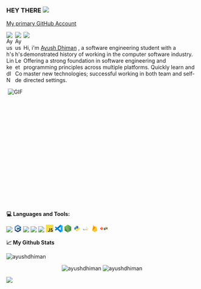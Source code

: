    ### HEY THERE <img src="https://media.giphy.com/media/hvRJCLFzcasrR4ia7z/giphy.gif" width="25px">
   
   [My primary GitHub Account](https://github.com/ayushdhiman101)
  
<a href="https://www.linkedin.com/in/ayush-dhiman-569234190/">
  <img align="left" alt="Ayush's LinkedIN" width="22px" src="https://user-images.githubusercontent.com/61506157/135613705-4556b6d7-a643-477f-81f8-ab567e02e2e3.png" />
</a>
<a href="https://leetcode.com/ayushdhiman101/" >
  <img align="left" style="margin-left:1px;" alt="Ayush's LeetCode" width="22px" src="https://user-images.githubusercontent.com/61506157/135609241-35477e28-03e5-47b1-8a2b-410020fb2939.png" />
</a>

![](https://visitor-badge.glitch.me/badge?page_id=ayushdhiman101.ayushdhiman101)

  Hi, i'm [Ayush Dhiman](https://ayushdhiman01.github.io/ayushdhiman/)
, a software engineering student with a demonstrated history of working in the computer software
  industry. Offering a strong foundation in software engineering and programming principles across
  multiple platforms. Quickly learn and master new technologies; successful working in both team and
  self-directed settings.

  <img align="right" alt="GIF" src="https://user-images.githubusercontent.com/61506157/135606287-0542c6f5-2dda-4b9f-bb82-beb8aec4d66b.gif" width="500" height="320" />

**💻 Languages and Tools:**  

<code><img height="20" src="https://user-images.githubusercontent.com/61506157/135606285-388775c3-351c-4b3c-b5bc-dc25bcb87243.png"></code>
<code><img height="20" src="https://raw.githubusercontent.com/github/explore/80688e429a7d4ef2fca1e82350fe8e3517d3494d/topics/cpp/cpp.png"></code>
<code><img height="20" src="https://user-images.githubusercontent.com/61506157/135606273-3253142f-4f50-4008-87a9-a5fe3a00436d.png"></code>
<code><img height="20" src="https://user-images.githubusercontent.com/61506157/135606586-a0582e48-f564-4e31-a32c-f3c9f503652a.jpg"></code>
<code><img height="20" src="https://user-images.githubusercontent.com/61506157/135606279-9b15f6cd-08b6-42bf-9e6c-aae67c5f4b45.jpg"></code>
<code><img height="20" src="https://raw.githubusercontent.com/github/explore/80688e429a7d4ef2fca1e82350fe8e3517d3494d/topics/javascript/javascript.png"></code>
<code><img height="20" src="https://raw.githubusercontent.com/github/explore/80688e429a7d4ef2fca1e82350fe8e3517d3494d/topics/visual-studio-code/visual-studio-code.png"></code>
<code><img height="20" src="https://raw.githubusercontent.com/github/explore/80688e429a7d4ef2fca1e82350fe8e3517d3494d/topics/nodejs/nodejs.png"></code>
<code><img height="20" src="https://raw.githubusercontent.com/github/explore/80688e429a7d4ef2fca1e82350fe8e3517d3494d/topics/python/python.png"></code>
<code><img height="20" src="https://raw.githubusercontent.com/github/explore/80688e429a7d4ef2fca1e82350fe8e3517d3494d/topics/mysql/mysql.png"></code>
<code><img height="20" src="https://raw.githubusercontent.com/github/explore/80688e429a7d4ef2fca1e82350fe8e3517d3494d/topics/firebase/firebase.png"></code>
<code><img height="20" src="https://raw.githubusercontent.com/github/explore/80688e429a7d4ef2fca1e82350fe8e3517d3494d/topics/git/git.png"></code>

**📈 My Github Stats**

<p align="left"> <img src="https://github-readme-stats.vercel.app/api/top-langs/?username=ayushdhiman101&theme=tokyonight&show_icons=true" alt="ayushdhiman" />
      
<p width="100%" align="center">
          <img width="49.7%%" src="https://github-readme-stats.vercel.app/api?username=ayushdhiman101&show_icons=true&theme=tokyonight&count_private=true&include_all_commits=true" alt="ayushdhiman" />
          <img width="49.7%%" src="https://github-readme-streak-stats.herokuapp.com/?user=ayushdhiman101&theme=tokyonight" alt="ayushdhiman" />
</p>

<img width="100%" src="https://activity-graph.herokuapp.com/graph?username=ayushdhiman101&bg_color=1a1b27&color=70a4fc&line=e34c26&point=329c92&area=true&hide_border=false" />
   
   
